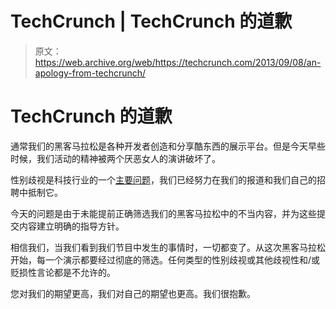 # TechCrunch | TechCrunch 的道歉

> 原文：<https://web.archive.org/web/https://techcrunch.com/2013/09/08/an-apology-from-techcrunch/>

# TechCrunch 的道歉

通常我们的黑客马拉松是各种开发者创造和分享酷东西的展示平台。但是今天早些时候，我们活动的精神被两个厌恶女人的演讲破坏了。

性别歧视是科技行业的一个[主要问题](https://web.archive.org/web/20230316161016/http://www.technologyreview.com/article/411461/why-women-leave-science/)，我们已经努力在我们的报道和我们自己的招聘中抵制它。

今天的问题是由于未能提前正确筛选我们的黑客马拉松中的不当内容，并为这些提交内容建立明确的指导方针。

相信我们，当我们看到我们节目中发生的事情时，一切都变了。从这次黑客马拉松开始，每一个演示都要经过彻底的筛选。任何类型的性别歧视或其他歧视性和/或贬损性言论都是不允许的。

您对我们的期望更高，我们对自己的期望也更高。我们很抱歉。
